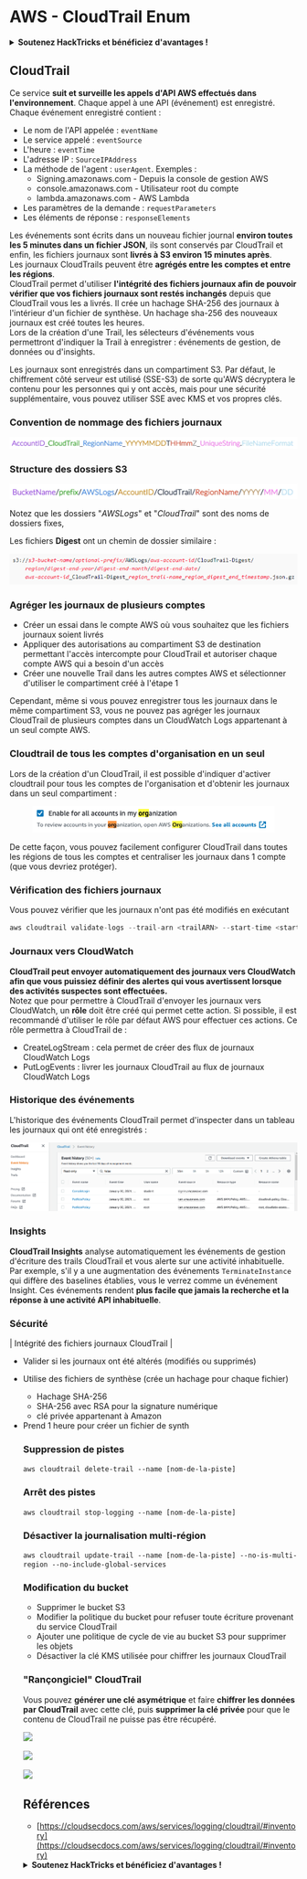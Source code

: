 # AWS - CloudTrail Enum

<details>

<summary><strong>Soutenez HackTricks et bénéficiez d'avantages !</strong></summary>

* Si vous souhaitez voir votre **entreprise annoncée dans HackTricks** ou si vous souhaitez accéder à la **dernière version de PEASS ou télécharger HackTricks en PDF**, consultez les [**PLANS D'ABONNEMENT**](https://github.com/sponsors/carlospolop) !
* Obtenez le [**swag officiel PEASS & HackTricks**](https://peass.creator-spring.com)
* Découvrez [**The PEASS Family**](https://opensea.io/collection/the-peass-family), notre collection d'[**NFT exclusifs**](https://opensea.io/collection/the-peass-family)
* **Rejoignez le** 💬 [**groupe Discord**](https://discord.gg/hRep4RUj7f) ou le [**groupe Telegram**](https://t.me/peass) ou **suivez** moi sur **Twitter** 🐦 [**@carlospolopm**](https://twitter.com/carlospolopm).

</details>

## **CloudTrail**

Ce service **suit et surveille les appels d'API AWS effectués dans l'environnement**. Chaque appel à une API (événement) est enregistré. Chaque événement enregistré contient :

* Le nom de l'API appelée : `eventName`
* Le service appelé : `eventSource`
* L'heure : `eventTime`
* L'adresse IP : `SourceIPAddress`
* La méthode de l'agent : `userAgent`. Exemples :
  * Signing.amazonaws.com - Depuis la console de gestion AWS
  * console.amazonaws.com - Utilisateur root du compte
  * lambda.amazonaws.com - AWS Lambda
* Les paramètres de la demande : `requestParameters`
* Les éléments de réponse : `responseElements`

Les événements sont écrits dans un nouveau fichier journal **environ toutes les 5 minutes dans un fichier JSON**, ils sont conservés par CloudTrail et enfin, les fichiers journaux sont **livrés à S3 environ 15 minutes après**.\
Les journaux CloudTrails peuvent être **agrégés entre les comptes et entre les régions**.\
CloudTrail permet d'utiliser **l'intégrité des fichiers journaux afin de pouvoir vérifier que vos fichiers journaux sont restés inchangés** depuis que CloudTrail vous les a livrés. Il crée un hachage SHA-256 des journaux à l'intérieur d'un fichier de synthèse. Un hachage sha-256 des nouveaux journaux est créé toutes les heures.\
Lors de la création d'une Trail, les sélecteurs d'événements vous permettront d'indiquer la Trail à enregistrer : événements de gestion, de données ou d'insights.

Les journaux sont enregistrés dans un compartiment S3. Par défaut, le chiffrement côté serveur est utilisé (SSE-S3) de sorte qu'AWS décryptera le contenu pour les personnes qui y ont accès, mais pour une sécurité supplémentaire, vous pouvez utiliser SSE avec KMS et vos propres clés.

### Convention de nommage des fichiers journaux

![](<../../../../.gitbook/assets/image (29).png>)

### Structure des dossiers S3

![](<../../../../.gitbook/assets/image (47).png>)

Notez que les dossiers "_AWSLogs_" et "_CloudTrail_" sont des noms de dossiers fixes,

Les fichiers **Digest** ont un chemin de dossier similaire :

![](<../../../../.gitbook/assets/image (22).png>)

### Agréger les journaux de plusieurs comptes

* Créer un essai dans le compte AWS où vous souhaitez que les fichiers journaux soient livrés
* Appliquer des autorisations au compartiment S3 de destination permettant l'accès intercompte pour CloudTrail et autoriser chaque compte AWS qui a besoin d'un accès
* Créer une nouvelle Trail dans les autres comptes AWS et sélectionner d'utiliser le compartiment créé à l'étape 1

Cependant, même si vous pouvez enregistrer tous les journaux dans le même compartiment S3, vous ne pouvez pas agréger les journaux CloudTrail de plusieurs comptes dans un CloudWatch Logs appartenant à un seul compte AWS.

### Cloudtrail de tous les comptes d'organisation en un seul

Lors de la création d'un CloudTrail, il est possible d'indiquer d'activer cloudtrail pour tous les comptes de l'organisation et d'obtenir les journaux dans un seul compartiment :

<figure><img src="../../../../.gitbook/assets/image (1) (1) (5).png" alt=""><figcaption></figcaption></figure>

De cette façon, vous pouvez facilement configurer CloudTrail dans toutes les régions de tous les comptes et centraliser les journaux dans 1 compte (que vous devriez protéger).

### Vérification des fichiers journaux

Vous pouvez vérifier que les journaux n'ont pas été modifiés en exécutant

```javascript
aws cloudtrail validate-logs --trail-arn <trailARN> --start-time <start-time> [--end-time <end-time>] [--s3-bucket <bucket-name>] [--s3-prefix <prefix>] [--verbose]
```

### Journaux vers CloudWatch

**CloudTrail peut envoyer automatiquement des journaux vers CloudWatch afin que vous puissiez définir des alertes qui vous avertissent lorsque des activités suspectes sont effectuées.**\
Notez que pour permettre à CloudTrail d'envoyer les journaux vers CloudWatch, un **rôle** doit être créé qui permet cette action. Si possible, il est recommandé d'utiliser le rôle par défaut AWS pour effectuer ces actions. Ce rôle permettra à CloudTrail de :

* CreateLogStream : cela permet de créer des flux de journaux CloudWatch Logs
* PutLogEvents : livrer les journaux CloudTrail au flux de journaux CloudWatch Logs

### Historique des événements

L'historique des événements CloudTrail permet d'inspecter dans un tableau les journaux qui ont été enregistrés :

![](<../../../../.gitbook/assets/image (24).png>)

### Insights

**CloudTrail Insights** analyse automatiquement les événements de gestion d'écriture des trails CloudTrail et vous alerte sur une activité inhabituelle. Par exemple, s'il y a une augmentation des événements `TerminateInstance` qui diffère des baselines établies, vous le verrez comme un événement Insight. Ces événements rendent **plus facile que jamais la recherche et la réponse à une activité API inhabituelle**.

### Sécurité

| Intégrité des fichiers journaux CloudTrail | <ul><li>Valider si les journaux ont été altérés (modifiés ou supprimés)</li><li><p>Utilise des fichiers de synthèse (crée un hachage pour chaque fichier)</p><ul><li>Hachage SHA-256</li><li>SHA-256 avec RSA pour la signature numérique</li><li>clé privée appartenant à Amazon</li></ul></li><li>Prend 1 heure pour créer un fichier de synth
### Suppression de pistes

```
aws cloudtrail delete-trail --name [nom-de-la-piste]
```

### Arrêt des pistes

```
aws cloudtrail stop-logging --name [nom-de-la-piste]
```

### Désactiver la journalisation multi-région

```
aws cloudtrail update-trail --name [nom-de-la-piste] --no-is-multi-region --no-include-global-services
```

### Modification du bucket

* Supprimer le bucket S3
* Modifier la politique du bucket pour refuser toute écriture provenant du service CloudTrail
* Ajouter une politique de cycle de vie au bucket S3 pour supprimer les objets
* Désactiver la clé KMS utilisée pour chiffrer les journaux CloudTrail

### "Rançongiciel" CloudTrail

Vous pouvez **générer une clé asymétrique** et faire **chiffrer les données par CloudTrail** avec cette clé, puis **supprimer la clé privée** pour que le contenu de CloudTrail ne puisse pas être récupéré.

![](https://lh6.googleusercontent.com/DRckYJKCAVyDeUY6cganqHTcfvlRMrOcnInUx25f9s9rstNvvkXbu-OS2ZozMvh0Oqxdc9Ehrsc8QJTVGZkbDih\_zsjU2KRvHVGahLqbfAhnD0VLdk096xPNJuAebOJYtDZ71SlnJt6rQj0\_3Q)

![](https://lh3.googleusercontent.com/GfGI0jCdTe2S2HNVMKdNaltBfv9ls6lZqSQt1FkR8mgcxKNdvVmAE2vl77Sr23KWJ6X7-X4UJVgkN5KsQxYEdqOTIWwjr6DHCK9s\_iw5whQkN\_TVPOycc2qHZUSU9NED\_k2lEYK4SpavbTxZ6w)

![](https://lh5.googleusercontent.com/Y9iLLB5RtmBoBVrLE9GKkGK6mxGWtAL6oSwVxgwqYxYHkXpimUZJmAT\_AkxQW-hpdz2kaHpaqXXHwvzz3osg-JA5i1c8\_bWoz5HlTj0mup0MAvG6B5IAnnsnvIDtpqflW4UzIOKZYDxxdxUSDQ)

## **Références**

* [https://cloudsecdocs.com/aws/services/logging/cloudtrail/#inventory](https://cloudsecdocs.com/aws/services/logging/cloudtrail/#inventory)

<details>

<summary><strong>Soutenez HackTricks et bénéficiez d'avantages !</strong></summary>

* Si vous souhaitez voir votre **entreprise annoncée dans HackTricks** ou si vous souhaitez accéder à la **dernière version de PEASS ou télécharger HackTricks en PDF**, consultez les [**PLANS D'ABONNEMENT**](https://github.com/sponsors/carlospolop)!
* Obtenez le [**swag officiel PEASS & HackTricks**](https://peass.creator-spring.com)
* Découvrez [**The PEASS Family**](https://opensea.io/collection/the-peass-family), notre collection exclusive de [**NFT**](https://opensea.io/collection/the-peass-family)
* **Rejoignez** 💬 [**le groupe Discord**](https://discord.gg/hRep4RUj7f) ou le [**groupe Telegram**](https://t.me/peass) ou **suivez** moi sur **Twitter** 🐦 [**@carlospolopm**](https://twitter.com/carlospolopm).
* **Partagez vos astuces de piratage en soumettant des PR aux** [**HackTricks**](https://github.com/carlospolop/hacktricks) et [**HackTricks Cloud**](https://github.com/carlospolop/hacktricks-cloud) **dépôts Github.**

</details>
